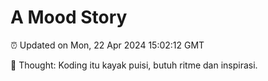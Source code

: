 # A Mood Story

⏰ Updated on Mon, 22 Apr 2024 15:02:12 GMT

💭 Thought: Koding itu kayak puisi, butuh ritme dan inspirasi.

